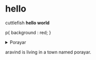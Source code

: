 # hello
cuttlefish
<strong>  hello world</strong>

  p{
  background : red;
  }
<details>
  <summary> Porayar</summary>
  <p> It is situated in Tamilnadu, Nagapattinam district, Tharangambadi taluka. It is a seaside town. this town has good infrastructure.</p>
</details>

<p>aravind is living in a town named porayar.</p>
